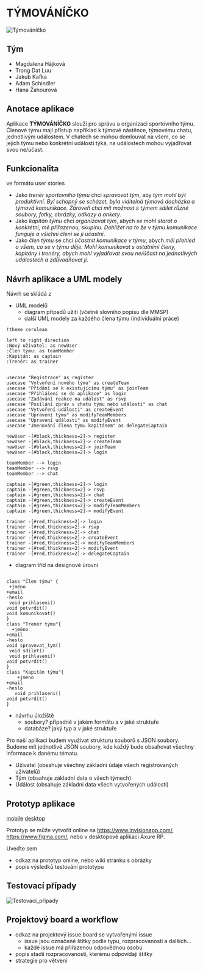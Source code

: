# TÝMOVÁNÍČKO

![Týmováníčko](uploads/fc7558ab704c385325015b38f549eb1d/T%C3%BDmov%C3%A1n%C3%AD%C4%8Dko.png)

## Tým

- Magdalena Hájková
- Trong Dat Luu
- Jakub Kafka
- Adam Schindler
- Hana Žahourová

## Anotace aplikace

Aplikace **TÝMOVÁNÍČKO** slouží pro správu a organizaci sportovního týmu. Členové týmu mají přístup například k týmové nástěnce, týmovému chatu, jednotlivým událostem. V chatech se mohou domlouvat na všem, co se jejich týmu nebo konkrétní události týká, na událostech mohou vyjadřovat svou ne/účast.

## Funkcionalita

ve formátu user stories

- Jako _trenér sportovního týmu_ chci _spravovat tým_, aby _tým mohl být produktivní. Byl schopný se scházet, byla viditelná týmová docházka a týmová komunikace. Zároveň chci mít možnost s týmem sdílet různé soubory, fotky, obrázky, odkazy a ankety_.
- Jako _kapitán týmu_ chci _organizovat tým_, abych _se mohl starat o konkrétní, mě přiřazenou, skupinu. Dohlížet na to že v týmu komunikace funguje a všichni členi se jí účastní_.
- Jako _člen týmu_ se chci _účastnit komunikace v týmu_, abych _měl přehled o všem, co se v týmu děje. Mohl komunikovat s ostatními členy, kapitány i trenéry, abych mohl vyjadřovat svou ne/účast na jednotlivých událostech a zdůvodňovat ji_.

## Návrh aplikace a UML modely

Návrh se skládá z

- UML modelů
    - diagram případů užití (včetně slovního popisu dle MMSP)
    - další UML modely za každého člena týmu (individuální práce)

```plantuml
!theme cerulean

left to right direction
:Nový uživatel: as newUser
:Člen týmu: as teamMember
:Kapitán: as captain
:Trenér: as trainer


usecase "Registrace" as register
usecase "Vytvoření nového týmu" as createTeam
usecase "Přidání se k existujícímu týmu" as joinTeam
usecase "Přihlášení se do aplikace" as login
usecase "Zadávání reakce na událost" as rsvp
usecase "Posílání zpráv v chatu týmu nebo události" as chat
usecase "Vytvoření události" as createEvent
usecase "Upravení týmu" as modifyTeamMembers
usecase "Upravení události" as modifyEvent
usecase "Jmenování člena týmu kapitánem" as delegateCaptain

newUser -[#black,thickness=2]-> register
newUser -[#black,thickness=2]-> createTeam
newUser -[#black,thickness=2]-> joinTeam
newUser -[#black,thickness=2]-> login

teamMember --> login
teamMember --> rsvp
teamMember --> chat

captain -[#green,thickness=2]-> login
captain -[#green,thickness=2]-> rsvp
captain -[#green,thickness=2]-> chat
captain -[#green,thickness=2]-> createEvent
captain -[#green,thickness=2]-> modifyTeamMembers
captain -[#green,thickness=2]-> modifyEvent

trainer -[#red,thickness=2]-> login
trainer -[#red,thickness=2]-> rsvp
trainer -[#red,thickness=2]-> chat
trainer -[#red,thickness=2]-> createEvent
trainer -[#red,thickness=2]-> modifyTeamMembers
trainer -[#red,thickness=2]-> modifyEvent
trainer -[#red,thickness=2]-> delegateCaptain
```

- diagram tříd na designové úrovni

```plantuml

class "Člen týmu" {
 +jméno
+email
-heslo
 void prihlaseni()
void potvrdit()
void komunikovat()
}
class "Trenér týmu"{
  +jméno
+email
-heslo
void spravovat_tym()
 void sdilet()
 void prihlaseni()
void potvrdit()
}
class "Kapitán týmu"{
    +jméno
+email
-heslo
   void prihlaseni()
void potvrdit()
}
```

- návrhu úložiště
    - soubory? případně v jakém formátu a v jaké struktuře
    - databáze? jaký typ a v jaké struktuře

Pro naši aplikaci budem využívat strukturu souborů s JSON soubory. Budeme mít jednotlivé JSON soubory, kde každý bude obsahovat všechny informace k danému tématu.

- Uživatel (obsahuje všechny základní údaje všech registrovaných uživatelů)
- Tým (obsahuje základní data o všech týmech)
- Událost (obsahuje základní data všech vytvořených událostí)

## Prototyp aplikace

[mobile](https://www.figma.com/proto/SsDWKeWOHXFL7TailRt2EH/T%C3%9DMOV%C3%81N%C3%8D%C4%8CKO?node-id=17%3A663&scaling=scale-down&page-id=0%3A1&starting-point-node-id=0%3A3) [desktop](https://www.figma.com/proto/e01XmYcBzoZowpxB7YSI4N/desktop?node-id=4%3A15&scaling=scale-down&page-id=0%3A1&starting-point-node-id=1%3A2)

Prototyp se může vytvořit online na https://www.invisionapp.com/, https://www.figma.com/, nebo v desktopové aplikaci Axure RP.

Uveďte sem

- odkaz na prototyp online, nebo wiki stránku s obrázky
- popis výsledků testování prototypu

## Testovací případy

![Testovací\_případy](uploads/0efb767dee9a96ca4041e3c729f998e1/Testovac%C3%AD_p%C5%99%C3%ADpady.png)

## Projektový board a workflow

- odkaz na projektový issue board se vytvořenými issue
    - issue jsou označené štítky podle typu, rozpracovanosti a dalších...
    - každé issue má přiřazenou odpovědnou osobu
- popis stadií rozpracovanosti, kterému odpovídají štítky
- strategie pro větvení